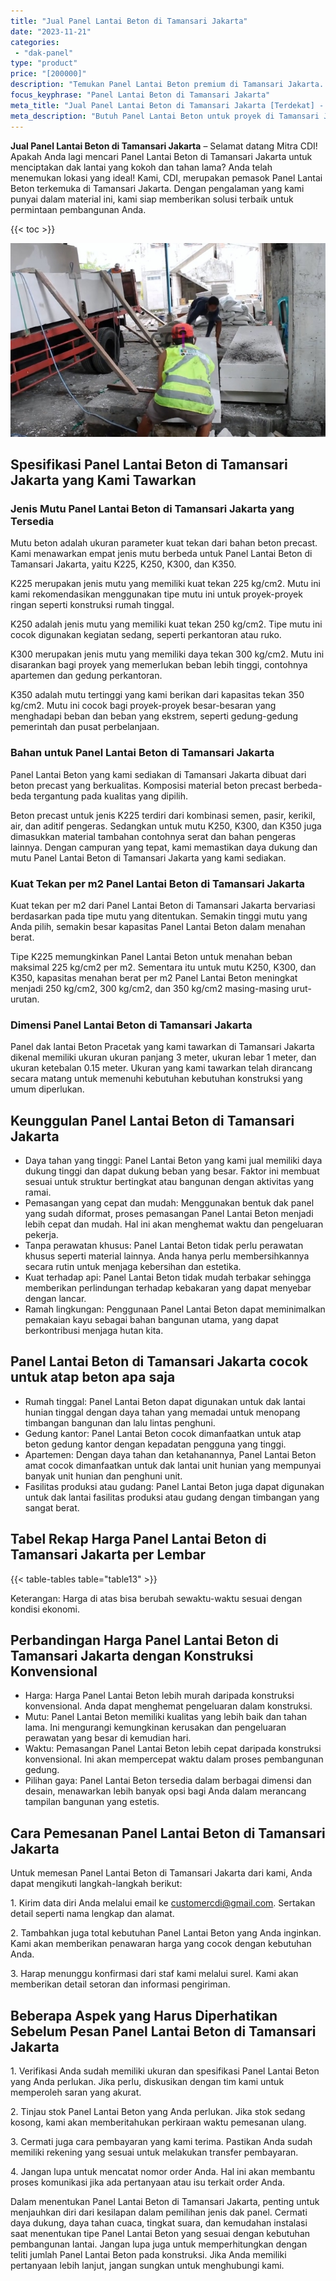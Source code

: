 ```yaml
---
title: "Jual Panel Lantai Beton di Tamansari Jakarta"
date: "2023-11-21"
categories:
 - "dak-panel"
type: "product"
price: "[200000]"
description: "Temukan Panel Lantai Beton premium di Tamansari Jakarta. Solusi ideal untuk proyek konstruksi dengan kualitas unggul, Panel Lantai Beton memberikan ketahanan optimal untuk proyek pembangunan. Hubungi kami sekarang."
focus_keyphrase: "Panel Lantai Beton di Tamansari Jakarta"
meta_title: "Jual Panel Lantai Beton di Tamansari Jakarta [Terdekat] - CDI"
meta_description: "Butuh Panel Lantai Beton untuk proyek di Tamansari Jakarta?. Kami menyediakan Panel Lantai Beton premium untuk proyek konstruksi. Promo menarik hanya di sini."
---
```


**Jual Panel Lantai Beton di Tamansari Jakarta** – Selamat datang Mitra CDI! Apakah Anda lagi mencari Panel Lantai Beton di Tamansari Jakarta untuk menciptakan dak lantai yang kokoh dan tahan lama? Anda telah menemukan lokasi yang ideal! Kami, CDI, merupakan pemasok Panel Lantai Beton terkemuka di Tamansari Jakarta. Dengan pengalaman yang kami punyai dalam material ini, kami siap memberikan solusi terbaik untuk permintaan pembangunan Anda.

{{< toc >}}

![Jual Panel Lantai Beton di Tamansari Jakarta](/images/dak-panel/dak-panel-27.jpg)

## Spesifikasi Panel Lantai Beton di Tamansari Jakarta yang Kami Tawarkan

### Jenis Mutu Panel Lantai Beton di Tamansari Jakarta yang Tersedia

Mutu beton adalah ukuran parameter kuat tekan dari bahan beton precast. Kami menawarkan empat jenis mutu berbeda untuk Panel Lantai Beton di Tamansari Jakarta, yaitu K225, K250, K300, dan K350.

K225 merupakan jenis mutu yang memiliki kuat tekan 225 kg/cm2. Mutu ini kami rekomendasikan menggunakan tipe mutu ini untuk proyek-proyek ringan seperti konstruksi rumah tinggal.

K250 adalah jenis mutu yang memiliki kuat tekan 250 kg/cm2. Tipe mutu ini cocok digunakan kegiatan sedang, seperti perkantoran atau ruko.

K300 merupakan jenis mutu yang memiliki daya tekan 300 kg/cm2. Mutu ini disarankan bagi proyek yang memerlukan beban lebih tinggi, contohnya apartemen dan gedung perkantoran.

K350 adalah mutu tertinggi yang kami berikan dari kapasitas tekan 350 kg/cm2. Mutu ini cocok bagi proyek-proyek besar-besaran yang menghadapi beban dan beban yang ekstrem, seperti gedung-gedung pemerintah dan pusat perbelanjaan.

### Bahan untuk Panel Lantai Beton di Tamansari Jakarta

Panel Lantai Beton yang kami sediakan di Tamansari Jakarta dibuat dari beton precast yang berkualitas. Komposisi material beton precast berbeda-beda tergantung pada kualitas yang dipilih.

Beton precast untuk jenis K225 terdiri dari kombinasi semen, pasir, kerikil, air, dan aditif pengeras. Sedangkan untuk mutu K250, K300, dan K350 juga dimasukkan material tambahan contohnya serat dan bahan pengeras lainnya. Dengan campuran yang tepat, kami memastikan daya dukung dan mutu Panel Lantai Beton di Tamansari Jakarta yang kami sediakan.

### Kuat Tekan per m2 Panel Lantai Beton di Tamansari Jakarta

Kuat tekan per m2 dari Panel Lantai Beton di Tamansari Jakarta bervariasi berdasarkan pada tipe mutu yang ditentukan. Semakin tinggi mutu yang Anda pilih, semakin besar kapasitas Panel Lantai Beton dalam menahan berat.

Tipe K225 memungkinkan Panel Lantai Beton untuk menahan beban maksimal 225 kg/cm2 per m2. Sementara itu untuk mutu K250, K300, dan K350, kapasitas menahan berat per m2 Panel Lantai Beton meningkat menjadi 250 kg/cm2, 300 kg/cm2, dan 350 kg/cm2 masing-masing urut-urutan.

### Dimensi Panel Lantai Beton di Tamansari Jakarta

Panel dak lantai Beton Pracetak yang kami tawarkan di Tamansari Jakarta dikenal memiliki ukuran ukuran panjang 3 meter, ukuran lebar 1 meter, dan ukuran ketebalan 0.15 meter. Ukuran yang kami tawarkan telah dirancang secara matang untuk memenuhi kebutuhan kebutuhan konstruksi yang umum diperlukan.

## Keunggulan Panel Lantai Beton di Tamansari Jakarta

*   Daya tahan yang tinggi: Panel Lantai Beton yang kami jual memiliki daya dukung tinggi dan dapat dukung beban yang besar. Faktor ini membuat sesuai untuk struktur bertingkat atau bangunan dengan aktivitas yang ramai.
*   Pemasangan yang cepat dan mudah: Menggunakan bentuk dak panel yang sudah diformat, proses pemasangan Panel Lantai Beton menjadi lebih cepat dan mudah. Hal ini akan menghemat waktu dan pengeluaran pekerja.
*   Tanpa perawatan khusus: Panel Lantai Beton tidak perlu perawatan khusus seperti material lainnya. Anda hanya perlu membersihkannya secara rutin untuk menjaga kebersihan dan estetika.
*   Kuat terhadap api: Panel Lantai Beton tidak mudah terbakar sehingga memberikan perlindungan terhadap kebakaran yang dapat menyebar dengan lancar.
*   Ramah lingkungan: Penggunaan Panel Lantai Beton dapat meminimalkan pemakaian kayu sebagai bahan bangunan utama, yang dapat berkontribusi menjaga hutan kita.

## Panel Lantai Beton di Tamansari Jakarta cocok untuk atap beton apa saja

*   Rumah tinggal: Panel Lantai Beton dapat digunakan untuk dak lantai hunian tinggal dengan daya tahan yang memadai untuk menopang timbangan bangunan dan lalu lintas penghuni.
*   Gedung kantor: Panel Lantai Beton cocok dimanfaatkan untuk atap beton gedung kantor dengan kepadatan pengguna yang tinggi.
*   Apartemen: Dengan daya tahan dan ketahanannya, Panel Lantai Beton amat cocok dimanfaatkan untuk dak lantai unit hunian yang mempunyai banyak unit hunian dan penghuni unit.
*   Fasilitas produksi atau gudang: Panel Lantai Beton juga dapat digunakan untuk dak lantai fasilitas produksi atau gudang dengan timbangan yang sangat berat.

## Tabel Rekap Harga Panel Lantai Beton di Tamansari Jakarta per Lembar

{{< table-tables table="table13" >}}

Keterangan: Harga di atas bisa berubah sewaktu-waktu sesuai dengan kondisi ekonomi.

## Perbandingan Harga Panel Lantai Beton di Tamansari Jakarta dengan Konstruksi Konvensional

*   Harga: Harga Panel Lantai Beton lebih murah daripada konstruksi konvensional. Anda dapat menghemat pengeluaran dalam konstruksi.
*   Mutu: Panel Lantai Beton memiliki kualitas yang lebih baik dan tahan lama. Ini mengurangi kemungkinan kerusakan dan pengeluaran perawatan yang besar di kemudian hari.
*   Waktu: Pemasangan Panel Lantai Beton lebih cepat daripada konstruksi konvensional. Ini akan mempercepat waktu dalam proses pembangunan gedung.
*   Pilihan gaya: Panel Lantai Beton tersedia dalam berbagai dimensi dan desain, menawarkan lebih banyak opsi bagi Anda dalam merancang tampilan bangunan yang estetis.

## Cara Pemesanan Panel Lantai Beton di Tamansari Jakarta

Untuk memesan Panel Lantai Beton di Tamansari Jakarta dari kami, Anda dapat mengikuti langkah-langkah berikut:

1\.  Kirim data diri Anda melalui email ke customercdi@gmail.com. Sertakan detail seperti nama lengkap dan alamat.

2\.  Tambahkan juga total kebutuhan Panel Lantai Beton yang Anda inginkan. Kami akan memberikan penawaran harga yang cocok dengan kebutuhan Anda.

3\.  Harap menunggu konfirmasi dari staf kami melalui surel. Kami akan memberikan detail setoran dan informasi pengiriman.

## Beberapa Aspek yang Harus Diperhatikan Sebelum Pesan Panel Lantai Beton di Tamansari Jakarta

1\.  Verifikasi Anda sudah memiliki ukuran dan spesifikasi Panel Lantai Beton yang Anda perlukan. Jika perlu, diskusikan dengan tim kami untuk memperoleh saran yang akurat.

2\.  Tinjau stok Panel Lantai Beton yang Anda perlukan. Jika stok sedang kosong, kami akan memberitahukan perkiraan waktu pemesanan ulang.

3\.  Cermati juga cara pembayaran yang kami terima. Pastikan Anda sudah memiliki rekening yang sesuai untuk melakukan transfer pembayaran.

4\.  Jangan lupa untuk mencatat nomor order Anda. Hal ini akan membantu proses komunikasi jika ada pertanyaan atau isu terkait order Anda.

Dalam menentukan Panel Lantai Beton di Tamansari Jakarta, penting untuk menjauhkan diri dari kesilapan dalam pemilihan jenis dak panel. Cermati daya dukung, daya tahan cuaca, tingkat suara, dan kemudahan instalasi saat menentukan tipe Panel Lantai Beton yang sesuai dengan kebutuhan pembangunan lantai. Jangan lupa juga untuk memperhitungkan dengan teliti jumlah Panel Lantai Beton pada konstruksi. Jika Anda memiliki pertanyaan lebih lanjut, jangan sungkan untuk menghubungi kami.